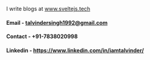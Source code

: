 I write blogs at www.sveltejs.tech

#### Email - talvindersingh1992@gmail.com
#### Contact - +91-7838020998
#### Linkedin - https://www.linkedin.com/in/iamtalvinder/


